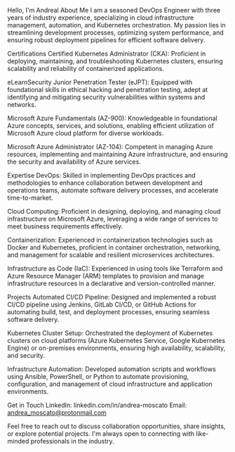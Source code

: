 Hello, I'm Andreal
About Me
I am a seasoned DevOps Engineer with three years of industry experience, specializing in cloud infrastructure management, automation, and Kubernetes orchestration. My passion lies in streamlining development processes, optimizing system performance, and ensuring robust deployment pipelines for efficient software delivery.

Certifications
Certified Kubernetes Administrator (CKA): Proficient in deploying, maintaining, and troubleshooting Kubernetes clusters, ensuring scalability and reliability of containerized applications.

eLearnSecurity Junior Penetration Tester (eJPT): Equipped with foundational skills in ethical hacking and penetration testing, adept at identifying and mitigating security vulnerabilities within systems and networks.

Microsoft Azure Fundamentals (AZ-900): Knowledgeable in foundational Azure concepts, services, and solutions, enabling efficient utilization of Microsoft Azure cloud platform for diverse workloads.

Microsoft Azure Administrator (AZ-104): Competent in managing Azure resources, implementing and maintaining Azure infrastructure, and ensuring the security and availability of Azure services.

Expertise
DevOps: Skilled in implementing DevOps practices and methodologies to enhance collaboration between development and operations teams, automate software delivery processes, and accelerate time-to-market.

Cloud Computing: Proficient in designing, deploying, and managing cloud infrastructure on Microsoft Azure, leveraging a wide range of services to meet business requirements effectively.

Containerization: Experienced in containerization technologies such as Docker and Kubernetes, proficient in container orchestration, networking, and management for scalable and resilient microservices architectures.

Infrastructure as Code (IaC): Experienced in using tools like Terraform and Azure Resource Manager (ARM) templates to provision and manage infrastructure resources in a declarative and version-controlled manner.

Projects
Automated CI/CD Pipeline: Designed and implemented a robust CI/CD pipeline using Jenkins, GitLab CI/CD, or GitHub Actions for automating build, test, and deployment processes, ensuring seamless software delivery.

Kubernetes Cluster Setup: Orchestrated the deployment of Kubernetes clusters on cloud platforms (Azure Kubernetes Service, Google Kubernetes Engine) or on-premises environments, ensuring high availability, scalability, and security.

Infrastructure Automation: Developed automation scripts and workflows using Ansible, PowerShell, or Python to automate provisioning, configuration, and management of cloud infrastructure and application environments.

Get in Touch
LinkedIn: linkedin.com/in/andrea-moscato
Email: andrea_moscato@protonmail.com

Feel free to reach out to discuss collaboration opportunities, share insights, or explore potential projects. I'm always open to connecting with like-minded professionals in the industry.
